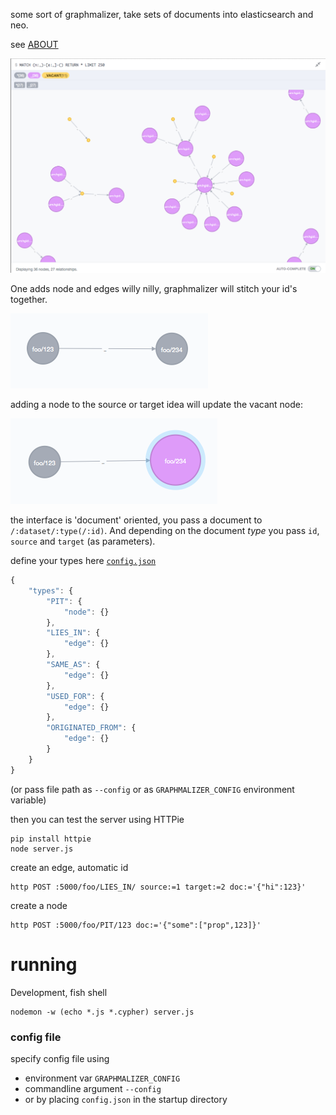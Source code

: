 
some sort of graphmalizer, take sets of documents into elasticsearch and neo.

see [ABOUT](ABOUT.md)

![much looks](docs/da-lookz.png)

One adds node and edges willy nilly, graphmalizer will stitch your id's together.

![oh my, a bare edge](docs/singular-edge.png)

adding a node to the source or target idea will update the vacant node:

![atleast one side covered](docs/inhabited-node.png)

the interface is 'document' oriented, you pass a document to `/:dataset/:type(/:id)`.
And depending on the document *type* you pass `id`, `source` and `target`
(as parameters).


define your types here [`config.json`](config.json)

```js
{
	"types": {
		"PIT": {
			"node": {}
		},
		"LIES_IN": {
			"edge": {}
		},
		"SAME_AS": {
			"edge": {}
		},
		"USED_FOR": {
			"edge": {}
		},
		"ORIGINATED_FROM": {
			"edge": {}
		}
	}
}
```

(or pass file path as `--config` or as `GRAPHMALIZER_CONFIG` environment variable)


then you can test the server using HTTPie

	pip install httpie
	node server.js

create an edge, automatic id

	http POST :5000/foo/LIES_IN/ source:=1 target:=2 doc:='{"hi":123}'

create a node

	http POST :5000/foo/PIT/123 doc:='{"some":["prop",123]}'

# running

Development, fish shell

	nodemon -w (echo *.js *.cypher) server.js

### config file

specify config file using

- environment var `GRAPHMALIZER_CONFIG`
- commandline argument `--config`
- or by placing `config.json` in the startup directory

